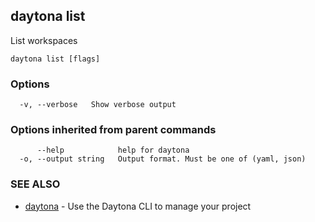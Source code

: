## daytona list

List workspaces

```
daytona list [flags]
```

### Options

```
  -v, --verbose   Show verbose output
```

### Options inherited from parent commands

```
      --help            help for daytona
  -o, --output string   Output format. Must be one of (yaml, json)
```

### SEE ALSO

* [daytona](daytona.md)	 - Use the Daytona CLI to manage your project

